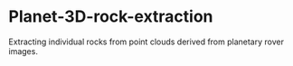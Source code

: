# Planet-3D-rock-extraction
Extracting individual rocks from point clouds derived from planetary rover images.

